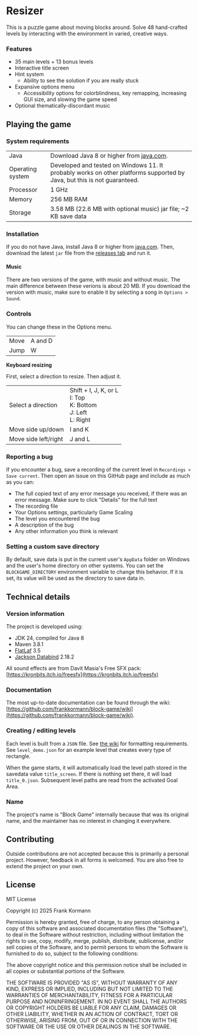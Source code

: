 # Resizer

This is a puzzle game about moving blocks around. Solve 48 hand-crafted levels
by interacting with the environment in varied, creative ways.

### Features

- 35 main levels + 13 bonus levels
- Interactive title screen
- Hint system
    - Ability to see the solution if you are really stuck
- Expansive options menu
    - Accessibility options for colorblindness, key remapping, increasing GUI
    size, and slowing the game speed
- Optional thematically-discordant music

## Playing the game

### System requirements

<table>
	<tr>
		<td>Java</td>
		<td>Download Java 8 or higher from
			<a href="https://www.java.com/en/download/">java.com</a>.</td>
	</tr>
	<tr>
		<td>Operating system</td>
		<td>Developed and tested on Windows 11. It probably works on other
			platforms supported by Java, but this is not guaranteed.</td>
	</tr>
	<tr>
		<td>Processor</td>
		<td>1 GHz</td>
	</tr>
	<tr>
		<td>Memory</td>
		<td>256 MB RAM</td>
	</tr>
	<tr>
		<td>Storage</td>
		<td>3.58 MB (22.6 MB with optional music) jar file; ~2 KB save data</td>
	</tr>
</table>

### Installation

If you do not have Java, install Java 8 or higher from
[java.com](https://www.java.com/en/download/). Then, download the latest `jar`
file from the [releases tab](https://github.com/frankkormann/block-game/releases) 
and run it.

#### Music
There are two versions of the game, with music and without music. The main
difference between these verions is about 20 MB. If you download the version
with music, make sure to enable it by selecting a song in `Options > Sound`.

### Controls

You can change these in the Options menu.

<table>
	<tr>
		<td>Move</td>
		<td>A and D</td>
	</tr>
	<tr>
		<td>Jump</td>
		<td>W</td>
	</tr>
</table>

**Keyboard resizing**

First, select a direction to resize. Then adjust it.

<table>
	<tr>
		<td>Select a direction</td>
		<td>Shift + I, J, K, or L<br>I: Top
			<br>K: Bottom<br>J: Left<br>L: Right</td>
	</tr>
	<tr>
		<td>Move side up/down</td>
		<td>I and K</td>
	</tr>
	<tr>
		<td>Move side left/right</td>
		<td>J and L</td>
	</tr>
</table>

### Reporting a bug

If you encounter a bug, save a recording of the current level in
`Recordings > Save current`. Then open an issue on this GitHub page and include
as much as you can:

- The full copied text of any error message you received, if there was an error
  message. Make sure to click "Details" for the full text
- The recording file
- Your Options settings, particularly Game Scaling
- The level you encountered the bug
- A description of the bug
- Any other information you think is relevant

### Setting a custom save directory

By default, save data is put in the current user's `AppData` folder on Windows
and the user's home directory on other systems. You can set the 
`BLOCKGAME_DIRECTORY` environment variable to change this behavior. If it is
set, its value will be used as the directory to save data in.

## Technical details

### Version information

The project is developed using:

- JDK 24, compiled for Java 8
- Maven 3.8.1
- [FlatLaf](https://github.com/JFormDesigner/FlatLaf) 3.5
- [Jackson Databind](https://github.com/FasterXML/jackson-databind/) 2.18.2

All sound effects are from Davit Masia's Free SFX pack:
[https://kronbits.itch.io/freesfx](https://kronbits.itch.io/freesfx)

### Documentation

The most up-to-date documentation can be found through the wiki:
[https://github.com/frankkormann/block-game/wiki](https://github.com/frankkormann/block-game/wiki).

### Creating / editing levels

Each level is built from a `JSON` file. See
[the wiki](https://github.com/frankkormann/block-game/wiki) for formatting
requirements. See `level_demo.json` for an example level that creates every type
of rectangle.

When the game starts, it will automatically load the level path stored in the savedata value `title_screen`. If there is nothing set there, it will load `title_0.json`.
Subsequent level paths are read from the activated Goal Area.


### Name

The project's name is "Block Game" internally because that was its original name,
and the maintainer has no interest in changing it everywhere.

## Contributing

Outside contributions are not accepted because this is primarily a personal
project. However, feedback in all forms is welcomed. You are also free to extend
the project on your own.

## License

MIT License

Copyright (c) 2025 Frank Kormann

Permission is hereby granted, free of charge, to any person obtaining a copy of
this software and associated documentation files (the "Software"), to deal in
the Software without restriction, including without limitation the rights to
use, copy, modify, merge, publish, distribute, sublicense, and/or sell copies of
the Software, and to permit persons to whom the Software is furnished to do so,
subject to the following conditions:

The above copyright notice and this permission notice shall be included in all
copies or substantial portions of the Software.

THE SOFTWARE IS PROVIDED "AS IS", WITHOUT WARRANTY OF ANY KIND, EXPRESS OR
IMPLIED, INCLUDING BUT NOT LIMITED TO THE WARRANTIES OF MERCHANTABILITY, FITNESS
FOR A PARTICULAR PURPOSE AND NONINFRINGEMENT. IN NO EVENT SHALL THE AUTHORS OR
COPYRIGHT HOLDERS BE LIABLE FOR ANY CLAIM, DAMAGES OR OTHER LIABILITY, WHETHER
IN AN ACTION OF CONTRACT, TORT OR OTHERWISE, ARISING FROM, OUT OF OR IN
CONNECTION WITH THE SOFTWARE OR THE USE OR OTHER DEALINGS IN THE SOFTWARE.
